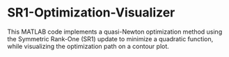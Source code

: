 # SR1-Optimization-Visualizer
 This MATLAB code implements a quasi-Newton optimization method using the Symmetric Rank-One (SR1) update to minimize a quadratic function, while visualizing the optimization path on a contour plot.
